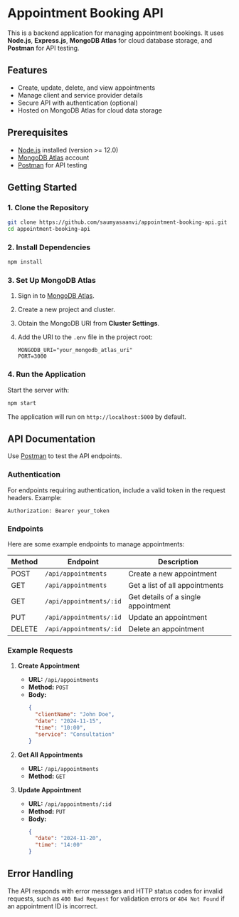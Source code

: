 
# Appointment Booking API

This is a backend application for managing appointment bookings. It uses **Node.js**, **Express.js**, **MongoDB Atlas** for cloud database storage, and **Postman** for API testing.

## Features

- Create, update, delete, and view appointments
- Manage client and service provider details
- Secure API with authentication (optional)
- Hosted on MongoDB Atlas for cloud data storage

## Prerequisites

- [Node.js](https://nodejs.org/) installed (version >= 12.0)
- [MongoDB Atlas](https://www.mongodb.com/cloud/atlas) account
- [Postman](https://www.postman.com/) for API testing

## Getting Started

### 1. Clone the Repository

```bash
git clone https://github.com/saumyasaanvi/appointment-booking-api.git
cd appointment-booking-api
```

### 2. Install Dependencies

```bash
npm install
```

### 3. Set Up MongoDB Atlas

1. Sign in to [MongoDB Atlas](https://www.mongodb.com/cloud/atlas).
2. Create a new project and cluster.
3. Obtain the MongoDB URI from **Cluster Settings**.
4. Add the URI to the `.env` file in the project root:

   ```plaintext
   MONGODB_URI="your_mongodb_atlas_uri"
   PORT=3000
   ```

### 4. Run the Application

Start the server with:

```bash
npm start
```

The application will run on `http://localhost:5000` by default.

## API Documentation

Use [Postman](https://www.postman.com/) to test the API endpoints.

### Authentication

For endpoints requiring authentication, include a valid token in the request headers. Example:

```plaintext
Authorization: Bearer your_token
```

### Endpoints

Here are some example endpoints to manage appointments:

| Method | Endpoint              | Description                     |
|--------|------------------------|---------------------------------|
| POST   | `/api/appointments`    | Create a new appointment        |
| GET    | `/api/appointments`    | Get a list of all appointments  |
| GET    | `/api/appointments/:id`| Get details of a single appointment |
| PUT    | `/api/appointments/:id`| Update an appointment           |
| DELETE | `/api/appointments/:id`| Delete an appointment           |

### Example Requests

1. **Create Appointment**

   - **URL:** `/api/appointments`
   - **Method:** `POST`
   - **Body:**
     ```json
     {
       "clientName": "John Doe",
       "date": "2024-11-15",
       "time": "10:00",
       "service": "Consultation"
     }
     ```

2. **Get All Appointments**

   - **URL:** `/api/appointments`
   - **Method:** `GET`

3. **Update Appointment**

   - **URL:** `/api/appointments/:id`
   - **Method:** `PUT`
   - **Body:**
     ```json
     {
       "date": "2024-11-20",
       "time": "14:00"
     }
     ```

## Error Handling

The API responds with error messages and HTTP status codes for invalid requests, such as `400 Bad Request` for validation errors or `404 Not Found` if an appointment ID is incorrect.


